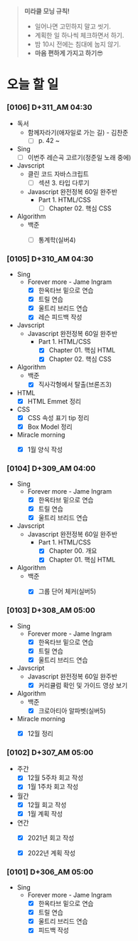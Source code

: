 > **미라클 모닝 규칙!**
>
> - 일어나면 고민하지 말고 씻기.
> - 계획한 일 하나씩 체크하면서 하기.
> - 밤 10시 전에는 침대에 눕지 않기.
> - **마음 편하게 가지고 하기**😎



# 오늘 할 일

### [0106] D+311_AM 04:30

- 독서
  - 함께자라기(애자일로 가는 길) - 김찬준
    - [ ] p. 42 ~ 
- Sing
  - [ ] 이번주 레슨곡 고르기(정준일 노래 중에)
- Javscript
  - 클린 코드 자바스크립트
    - [ ] 섹션 3. 타입 다루기
  - Javascript 완전정복 60일 완주반
    - Part 1. HTML/CSS
      - [ ] Chapter 02. 핵심 CSS
- Algorithm
  - 백준
    - [ ] 통계학(실버4)



### [0105] D+310_AM 04:30

- Sing
  - Forever more - Jame Ingram
    - [x] 한옥타브 밑으로 연습
    - [x] 트릴 연습
    - [x] 울트리 브리드 연습
    - [x] 레슨 피드백 작성
- Javscript
  - Javascript 완전정복 60일 완주반
    - Part 1. HTML/CSS
      - [x] Chapter 01. 핵심 HTML
      - [x] Chapter 02. 핵심 CSS
- Algorithm
  - 백준
    - [x] 직사각형에서 탈출(브론즈3)
- HTML
  - [x] HTML Emmet 정리
- CSS
  - [x] CSS 속성 표기 tip 정리
  - [x] Box Model 정리
- Miracle morning
  - [x] 1월 양식 작성



### [0104] D+309_AM 04:00

- Sing
  - Forever more - Jame Ingram
    - [x] 한옥타브 밑으로 연습
    - [x] 트릴 연습
    - [x] 울트리 브리드 연습
- Javscript
  - Javascript 완전정복 60일 완주반
    - Part 1. HTML/CSS
      - [x] Chapter 00. 개요
      - [x] Chapter 01. 핵심 HTML
- Algorithm
  - 백준
    - [x] 그룹 단어 체커(실버5)



### [0103] D+308_AM 05:00

- Sing
  - Forever more - Jame Ingram
    - [x] 한옥타브 밑으로 연습
    - [x] 트릴 연습
    - [x] 울트리 브리드 연습
- Javscript
  - Javascript 완전정복 60일 완주반
    - [x] 커리큘럼 확인 및 가이드 영상 보기
- Algorithm
  - 백준
    - [x] 크로아티아 알파벳(실버5)
- Miracle morning
  - [x] 12월 정리



### [0102] D+307_AM 05:00

- 주간
  - [x] 12월 5주차 회고 작성
  - [x] 1월 1주차 회고 작성
- 월간
  - [x] 12월 회고 작성
  - [x] 1월 계획 작성
- 연간
  - [x] 2021년 회고 작성
  - [x] 2022년 계획 작성



### [0101] D+306_AM 05:00

- Sing
  - Forever more - Jame Ingram
    - [x] 한옥타브 밑으로 연습
    - [x] 트릴 연습
    - [x] 울트리 브리드 연습
    - [x] 피드백 작성